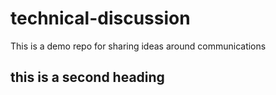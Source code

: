 # technical-discussion
This is a demo repo for sharing ideas around communications

## this is a second heading

